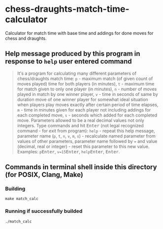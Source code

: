 # chess-draughts-match-time-calculator
Calculator for match time with base time and addings for done moves for chess and draughts.
## Help message produced by this program in response to `help` user entered command
>It's a program for calculating many different parameters of chess/draughts match time: `p` - maximum match (of given count of moves played) time for both players (in minutes), `t` - maximum time for match given to only one player (in minutes), `n` - number of moves played in match by one winner player, `v` - time in seconds of same by duration move of one winner player for somewhat ideal situation when players play moves exactly after certain period of time elapses, `m` - time in minutes given for each player not including addings for each completed move, `s` - seconds which added for each completed move. Parameters allowed to be a real decimal values not only integers. Type commands and hit <kbd>Enter</kbd> (not legal recognized command - for exit from program): `help` - repeat this help message, parameter name (`p`, `t`, `n`, `v`, `m`, `s`) - recalculate named parameter from values of other parameters, parameter name followed by `=` and value (decimal, real or integer) - reset this parameter to this new value. Examples: `p`<kbd>Enter</kbd>, `v=15`<kbd>Enter</kbd>, `help`<kbd>Enter</kbd>, <kbd>Enter</kbd>.
## Commands in terminal shell inside this directory (for POSIX, Clang, Make)
### Building
```shell
make match_calc
```
### Running if successfully builded
```shell
./match_calc
```
